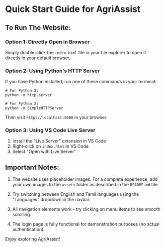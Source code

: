# Quick Start Guide for AgriAssist

## To Run The Website:

### Option 1: Directly Open in Browser
Simply double-click the `index.html` file in your file explorer to open it directly in your default browser.

### Option 2: Using Python's HTTP Server
If you have Python installed, run one of these commands in your terminal:

```
# For Python 3:
python -m http.server

# For Python 2:
python -m SimpleHTTPServer
```

Then visit `http://localhost:8000` in your browser.

### Option 3: Using VS Code Live Server
1. Install the "Live Server" extension in VS Code
2. Right-click on `index.html` in VS Code
3. Select "Open with Live Server"

## Important Notes:

1. The website uses placeholder images. For a complete experience, add your own images to the `assets` folder as described in the `README.md` file.

2. Try switching between English and Tamil languages using the "Languages" dropdown in the navbar.

3. All navigation elements work - try clicking on menu items to see smooth scrolling.

4. The login page is fully functional for demonstration purposes (no actual authentication).

Enjoy exploring AgriAssist! 